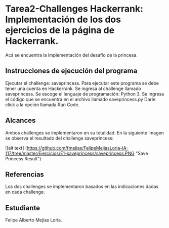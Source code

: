 ﻿# Tarea2-Challenges Hackerrank: Implementación de los dos ejercicios de la página de Hackerrank.

Acá se encuentra la implementación del desafío de la princesa.

## Instrucciones de ejecución del programa

Ejecutar el challenge: saveprincess.
Para ejecutar este programa se debe tener una cuenta en Hackerrank.
Se ingresa al challenge llamado saveprincess.
Se escoge el lenguaje de programación: Python 3.
Se ingresa el código que se encuentra en el archivo llamado saveprincess.py
Darle click a la opción llamada Run Code.


## Alcances

Ambos challenges se implementaron en su totalidad. En la siguiente imagen se observa el resultado del challenge saveprincess:

![alt text] (https://github.com/fmejias/FelipeMejiasLoria-IA-117/tree/master/Ejercicios/E1-saveprincess/saveprincess.PNG "Save Princess Result")

## Referencias

Los dos challenges se implementaron basados en las indicaciones dadas en cada challenge. 


## Estudiante

Felipe Alberto Mejías Loría.

